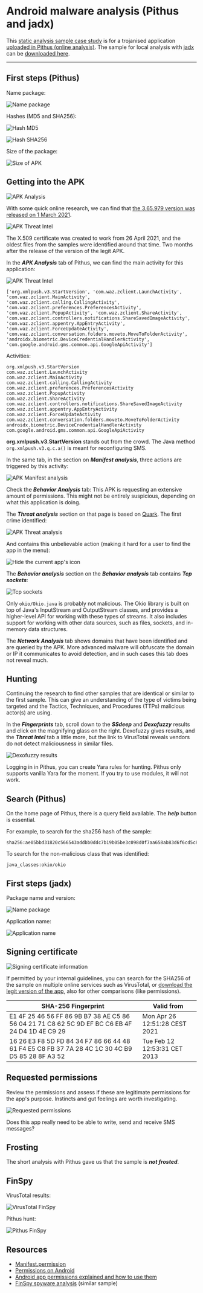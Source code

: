 # Android malware analysis (Pithus and jadx)

This [static analysis sample case study](../notes/mobile-analysis.md) is for a trojanised application [uploaded in Pithus (online analysis)](https://beta.pithus.org/report/ae05bbd31820c566543addbb0ddc7b19b05be3c098d0f7aa658ab83d6f6cd5c8). The sample for local analysis with [jadx](https://testlab.tymyrddin.dev/docs/dfir/jadx) can be [downloaded here](https://pts-project.org/samples/sample_1.zip).

----

## First steps (Pithus)

Name package:

![Name package](/_static/images/name-apk.png)

Hashes (MD5 and SHA256):

![Hash MD5](/_static/images/hash-md5.png)

![Hash SHA256](/_static/images/hash-sha256.png)

Size of the package:

![Size of APK](/_static/images/apk-size.png)

## Getting into the APK

![APK Analysis](/_static/images/apk-analysis.png)

With some quick online research, we can find that [the 3.65.979 version was released on 1 March 2021](https://www.apkmirror.com/apk/wire-swiss-gmbh/wire/wire-3-65-979-release/wire-secure-messenger-3-65-979-android-apk-download/).

![APK Threat Intel](/_static/images/apk-threatintel.png)

The X.509 certificate was created to work from 26 April 2021, and the oldest files from the samples were identified around that time. Two months after the release of the version of the legit APK. 

In the ***APK Analysis*** tab of Pithus, we can find the main activity for this application:

![APK Threat Intel](/_static/images/apk-main-activities.png)

```text
['org.xmlpush.v3.StartVersion', 'com.waz.zclient.LaunchActivity', 'com.waz.zclient.MainActivity', 
'com.waz.zclient.calling.CallingActivity', 'com.waz.zclient.preferences.PreferencesActivity', 
'com.waz.zclient.PopupActivity', 'com.waz.zclient.ShareActivity', 
'com.waz.zclient.controllers.notifications.ShareSavedImageActivity', 
'com.waz.zclient.appentry.AppEntryActivity', 'com.waz.zclient.ForceUpdateActivity', 
'com.waz.zclient.conversation.folders.moveto.MoveToFolderActivity', 
'androidx.biometric.DeviceCredentialHandlerActivity', 'com.google.android.gms.common.api.GoogleApiActivity']
```

Activities:

```text
org.xmlpush.v3.StartVersion
com.waz.zclient.LaunchActivity
com.waz.zclient.MainActivity
com.waz.zclient.calling.CallingActivity
com.waz.zclient.preferences.PreferencesActivity
com.waz.zclient.PopupActivity
com.waz.zclient.ShareActivity
com.waz.zclient.controllers.notifications.ShareSavedImageActivity
com.waz.zclient.appentry.AppEntryActivity
com.waz.zclient.ForceUpdateActivity
com.waz.zclient.conversation.folders.moveto.MoveToFolderActivity
androidx.biometric.DeviceCredentialHandlerActivity
com.google.android.gms.common.api.GoogleApiActivity
```

**org.xmlpush.v3.StartVersion** stands out from the crowd. The Java method `org.xmlpush.v3.q.c.a()` is meant for reconfiguring SMS.

In the same tab, in the section on ***Manifest analysis***, three actions are triggered by this activity:

![APK Manifest analysis](/_static/images/apk-manifest-analysis.png)

Check the ***Behavior Analysis*** tab: This APK is requesting an extensive amount of permissions. This might not be entirely suspicious, depending on what this application is doing. 

The ***Threat analysis*** section on that page is based on [Quark](https://github.com/quark-engine/quark-engine). The first crime identified:

![APK Threat analysis](/_static/images/apk-threat-analysis.png)

And contains this unbelievable action (making it hard for a user to find the app in the menu):

![Hide the current app's icon](/_static/images/apk-hide-icon.png)

The ***Behavior analysis*** section on the ***Behavior analysis*** tab contains ***Tcp sockets***:

![Tcp sockets](/_static/images/apk-tcp-sockets.png)

Only `okio/Okio.java` is probably not malicious. The Okio library is built on top of Java's InputStream and OutputStream classes, and provides a higher-level API for working with these types of streams. It also includes support for working with other data sources, such as files, sockets, and in-memory data structures.

The ***Network Analysis*** tab shows domains that have been identified and are queried by the APK. More advanced malware will obfuscate the domain or IP it communicates to avoid detection, and in such cases this tab does not reveal much.

## Hunting

Continuing the research to find other samples that are identical or similar to the first sample. This can give an understanding of the type of victims being targeted and the Tactics, Techniques, and Procedures (TTPs) malicious actor(s) are using.

In the ***Fingerprints*** tab, scroll down to the ***SSdeep*** and ***Dexofuzzy*** results and click on the magnifying glass on the right. Dexofuzzy gives results, and the ***Threat Intel*** tab a little more, but the link to VirusTotal reveals vendors do not detect maliciousness in similar files.

![Dexofuzzy results](/_static/images/apk-similarity.png)

Logging in in Pithus, you can create Yara rules for hunting. Pithus only supports vanilla Yara for the moment. If you try to use modules, it will not work.

## Search (Pithus)

On the home page of Pithus, there is a query field available. The ***help*** button is essential.

For example, to search for the sha256 hash of the sample:

```text
sha256:ae05bbd31820c566543addbb0ddc7b19b05be3c098d0f7aa658ab83d6f6cd5c8
```

To search for the non-malicious class that was identified:

```text
java_classes:okio/okio
```

## First steps (jadx)

Package name and version:

![Name package](/_static/images/jadx1.png)

Application name:

![Application name](/_static/images/jadx2.png)

## Signing certificate

![Signing certificate information](/_static/images/jadx3.png)

If permitted by your internal guidelines, you can search for the SHA256 of the sample on multiple online services such as VirusTotal, or [download the legit version of the app](https://www.apkmirror.com/apk/wire-swiss-gmbh/wire/wire-3-65-979-release/), also for other comparisons (like permissions).

| SHA-256 Fingerprint                                                                             | Valid from                    |
|-------------------------------------------------------------------------------------------------|-------------------------------|
| E1 4F 25 46 56 FF 86 9B B7 38 AE C5 86 56 04 21 71 C8 62 5C 9D EF BC C6 EB 4F 24 D4 1D 4E C9 29 | Mon Apr 26 12:51:28 CEST 2021 |
| 16 26 E3 F8 5D FD 84 34 F7 86 66 44 48 61 F4 E5 C8 FB 37 7A 28 4C 1C 30 4C B9 D5 85 28 8F A3 52 | Tue Feb 12 12:53:31 CET 2013  |

## Requested permissions

Review the permissions and assess if these are legitimate permissions for the app's purpose. Instincts and gut feelings are worth investigating.

![Requested permissions](/_static/images/jadx4.png)

Does this app really need to be able to write, send and receive SMS messages?

## Frosting

The short analysis with Pithus gave us that the sample is ***not frosted***.

## FinSpy

VirusTotal results:

![VirusTotal FinSpy](/_static/images/vt1.png)

Pithus hunt:

![Pithus FinSpy](/_static/images/pithus-finspy.png)

## Resources

* [Manifest.permission](https://developer.android.com/reference/android/Manifest.permission)
* [Permissions on Android](https://developer.android.com/guide/topics/permissions/overview)
* [Android app permissions explained and how to use them](https://www.androidauthority.com/app-permissions-886758/)
* [FinSpy spyware analysis](https://defensive-lab.agency/2020/09/finspy-android/) (similar sample)

